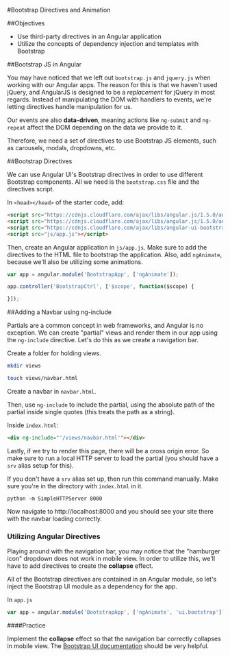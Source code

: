 #Bootstrap Directives and Animation

##Objectives

* Use third-party directives in an Angular application
* Utilize the concepts of dependency injection and templates with Bootstrap

##Bootstrap JS in Angular

You may have noticed that we left out `bootstrap.js` and `jquery.js` when working with our Angular apps. The reason for this is that we haven't used jQuery, and AngularJS is designed to be a *replacement* for jQuery in most regards. Instead of manipulating the DOM with handlers to events, we're letting directives handle manipulation for us.

Our events are also **data-driven**, meaning actions like `ng-submit` and `ng-repeat` affect the DOM depending on the data we provide to it.

Therefore, we need a set of directives to use Bootstrap JS elements, such as carousels, modals, dropdowns, etc.

##Bootstrap Directives

We can use Angular UI's Bootstrap directives in order to use different Bootstrap components. All we need is the `bootstrap.css` file and the directives script.

In `<head></head>` of the starter code, add:

```html
<script src="https://cdnjs.cloudflare.com/ajax/libs/angular.js/1.5.0/angular.js"></script>
<script src="https://cdnjs.cloudflare.com/ajax/libs/angular.js/1.5.0/angular-animate.js"></script>
<script src="https://cdnjs.cloudflare.com/ajax/libs/angular-ui-bootstrap/1.2.4/ui-bootstrap-tpls.js"></script>
<script src="js/app.js"></script>
```

Then, create an Angular application in `js/app.js`. Make sure to add the directives to the HTML file to bootstrap the application. Also, add `ngAnimate`, because we'll also be utilizing some animations.

```js
var app = angular.module('BootstrapApp', ['ngAnimate']);

app.controller('BootstrapCtrl', ['$scope', function($scope) {

}]);
```

##Adding a Navbar using ng-include

Partials are a common concept in web frameworks, and Angular is no exception. We can create "partial" views and render them in our app using the `ng-include` directive. Let's do this as we create a navigation bar.

Create a folder for holding views.

```bash
mkdir views

touch views/navbar.html
```

Create a navbar in `navbar.html`.

Then, use `ng-include` to include the partial, using the absolute path of the partial inside single quotes (this treats the path as a string).

Inside `index.html`:

```html
<div ng-include="'/views/navbar.html'"></div>
```

Lastly, if we try to render this page, there will be a cross origin error. So make sure to run a local HTTP server to load the partial (you should have a `srv` alias setup for this).

If you don't have a `srv` alias set up, then run this command manually. Make sure
you're in the directory with `index.html` in it.

```
python -m SimpleHTTPServer 8000
```
Now navigate to http://localhost:8000 and you should see your site there with the navbar loading correctly.

### Utilizing Angular Directives

Playing around with the navigation bar, you may notice that the "hamburger icon" dropdown does not work in mobile view. In order to utilize this, we'll have to add directives to create the **collapse** effect.

All of the Bootstrap directives are contained in an Angular module, so let's inject the Bootstrap UI module as a dependency for the app.

In `app.js`

```js
var app = angular.module('BootstrapApp', ['ngAnimate', 'ui.bootstrap']);
```

####Practice

Implement the **collapse** effect so that the navigation bar correctly collapses in mobile view. The [Bootstrap UI documentation](https://angular-ui.github.io/bootstrap) should be very helpful.
